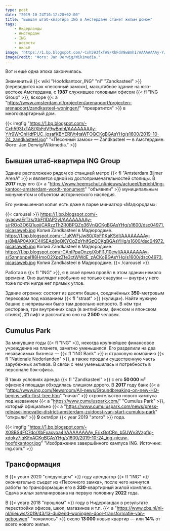```yaml
---
type: post
date: "2019-10-24T10:12:28+02:00"
title: "Бывшая штаб-квартира ING в Амстердаме станет жилым домом"
tags:
    - Нидерланды
    - Амстердам
    - ING
    - новости
    - жильё
image: "https://1.bp.blogspot.com/-Cxh593fxTA8/XbFdV9wBmhI/AAAAAAAAy-Y/r9WrOhHdfPUC_josafKBYERIVt4taWFOQCKgBGAsYHg/s1600/2019-10-24_zandkasteel.jpg"
imageCredit: "Фото: Jan Derwig/Wikimedia."
---
```


Вот и ещё одна эпоха закончилась.

Знаменитый {{< wiki "Hoofdkantoor_ING" "nl" "Zandkasteel" >}} (переводится как «песочный замок»), масштабное здание на юго-востоке Амстердама, с **1987** служившее головным офисом {{< fl "ING Group" >}}, вскоре {{< a "https://www.amsterdam.nl/projecten/arenapoort/projecten-arenapoort/zandkasteel-woningen/" "превратится" >}} в многоквартирный дом.

<!--more-->

{{< imgfig "https://1.bp.blogspot.com/-Cxh593fxTA8/XbFdV9wBmhI/AAAAAAAAy-Y/r9WrOhHdfPUC_josafKBYERIVt4taWFOQCKgBGAsYHg/s1600/2019-10-24_zandkasteel.jpg" "«Песочный замок» — Zandkasteel — в Амстердаме. Фото: Jan Derwig/Wikimedia." >}}

## Бывшая штаб-квартира ING Group

Здание расположено рядом со станцией метро {{< fl "Amsterdam Bijmer ArenA" >}} и является одной из достопримечательностей столицы. В **2017** году его {{< a "https://www.heemschut.nl/nieuws/actueel/bericht/ing-kantoor-amsterdam-wordt-monument" "объявили" >}} муниципальным монументом и объектом исторического наследия.

Его уменьшенная копия есть даже в парке миниатюр «Мадюродам»:

{{< carousel >}}
https://1.bp.blogspot.com/-gvacwaErTzs/XbFl1DAP2yI/AAAAAAAAy-s/rROo3O6Q1uojjCARzzTh2R0BPQZg36VnQCKgBGAsYHg/s1600/dsc04971.picasaweb.jpg Копия Zandkasteel в Мадюродаме.
https://1.bp.blogspot.com/-L1uKWFjJw80/XbFl1KaKSdI/AAAAAAAAy-s/8MiAP0AXKC4IlSEAd8gQKYCgZpYhifGzQCKgBGAsYHg/s1600/dsc04972.picasaweb.jpg Копия Zandkasteel в Мадюродаме.
https://1.bp.blogspot.com/-CAnIPpaOnzg/XbFl1J10ewI/AAAAAAAAy-s/5znnbnpel1I8HmoO2XpzZfe3ctWWdE_zACKgBGAsYHg/s1600/dsc04973.picasaweb.jpg Копия Zandkasteel в Мадюродаме.
{{< /carousel >}}

Работая в {{< fl "ING" >}}, я в своё время провёл в этом здании немало времени. Оно выглядит необычно не только снаружи — внутри у него тоже почти нигде нет прямых углов.

Здание огромно: состоит из десяти башен, соединённых **350**-метровым переходом под названием {{< fl "straat" >}} («улица»). Найти нужную башню с непривычки было там довольно непросто. В нём три ресторана, три внутренних сада (в английском, финском и японском стилях), **21** лифт и рассчитано оно на **2 500** человек.

## Cumulus Park

За минувшие годы {{< fl "ING" >}}, некогда крупнейшее финансовое учреждение на планете, заметно уменьшился. Его разделили на два независимых бизнеса — {{< fl "ING Bank" >}} и страховую компанию {{< fl "Nationale Nederlanden" >}}, а также продали существенную часть зарубежных активов. В связи с чем уменьшилась и потребность в персонале бэк-офиса.

В таких условиях аренда {{< fl "Zandkasteel" >}} с его **50 000** м² офисной площади обходилась слишком дорого. В **2017** году банк {{< a "https://www.ing.com/Newsroom/All-news/Groundbreaking-on-new-HQ-begins-with-first-tree.htm" "начал" >}} строительство нового кампуса под названием {{< a "https://www.cumuluspark.com/" "Cumulus Park" >}}, который официально {{< a "https://www.cumuluspark.com/news/press-release-innovatie-district-amsterdam-zuidoost-van-start-cumulus-park" "открыли" >}} **9** октября {{< year 2019 "этого" >}} года.

{{< imgfig "https://1.bp.blogspot.com/-X08BS4FC7do/XbFxaxvoa4I/AAAAAAAAy_E/ixGqCRn_b5UWv3Vzpflg-xdoky7lqKFxACKgBGAsYHg/s1600/2019-10-24_ing-nieuw-hoofdkantoor.jpg" "Изображение завершённого кампуса ING. Источник: ing.com." >}}

## Трансформация

В {{< yearn 2020 "следующем" >}} году арендатор {{< fl "ING" >}} окончательно съедет из «Песочного замка», после чего начнутся работы по трансформации его в **330**-квартирный жилой комплекс. Сдача жилья запланирована на первую половину **2022** года.

В {{< yearp 2018 "прошлом" >}} году в Нидерландах в результате перестройки офисов, школ, магазинов и т.п. {{< a "https://www.cbs.nl/nl-nl/nieuws/2019/43/13-duizend-woningen-door-transformatie-van-gebouwen" "появилось" >}} около **13 000** новых квартир — или **14%** от всего нового жилья.
